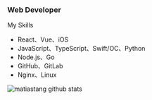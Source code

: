 <!--
 * @Author: matiastang
 * @Date: 2023-05-22 17:25:26
 * @LastEditors: matiastang
 * @LastEditTime: 2023-05-31 14:18:43
 * @FilePath: /matiastang/README.md
 * @Description: GitHub profile
-->
### Web Developer

<!--
**matiastang/matiastang** is a ✨ _special_ ✨ repository because its `README.md` (this file) appears on your GitHub profile.

Here are some ideas to get you started:

- 🔭 I’m currently working on ...
- 🌱 I’m currently learning ...
- 👯 I’m looking to collaborate on ...
- 🤔 I’m looking for help with ...
- 💬 Ask me about ...
- 📫 How to reach me: ...
- 😄 Pronouns: ...
- ⚡ Fun fact: ...
-->

My Skills

* React、Vue、iOS
* JavaScript、TypeScript、Swift/OC、Python
* Node.js、Go
* GitHub、GitLab
* Nginx、Linux

![matiastang github stats](https://github-readme-stats.vercel.app/api?username=matiastang&theme=github)